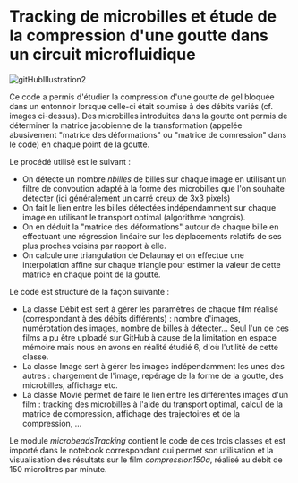 # Tracking de microbilles et étude de la compression d'une goutte dans un circuit microfluidique

![gitHubIllustration2](https://user-images.githubusercontent.com/82534773/114895783-1130ac80-9e10-11eb-91af-fffd21a1f52e.jpg)

Ce code a permis d'étudier la compression d'une goutte de gel bloquée dans un entonnoir lorsque celle-ci était soumise à des débits variés (cf. images ci-dessus). Des microbilles introduites dans la goutte ont permis de déterminer la matrice jacobienne de la transformation (appelée abusivement "matrice des déformations" ou "matrice de comression" dans le code) en chaque point de la goutte.

Le procédé utilisé est le suivant :

* On détecte un nombre *nbilles* de billes sur chaque image en utilisant un filtre de convoution adapté à la forme des microbilles que l'on souhaite détecter (ici généralement un carré creux de 3x3 pixels)
* On fait le lien entre les billes détectées indépendamment sur chaque image en utilisant le transport optimal (algorithme hongrois).
* On en déduit la "matrice des déformations" autour de chaque bille en effectuant une régression linéaire sur les déplacements relatifs de ses plus proches voisins par rapport à elle.
* On calcule une triangulation de Delaunay et on effectue une interpolation affine sur chaque triangle pour estimer la valeur de cette matrice en chaque point de la goutte.

Le code est structuré de la façon suivante :

* La classe Débit est sert à gérer les paramètres de chaque film réalisé (correspondant à des débits différents) : nombre d'images, numérotation des images, nombre de billes à détecter... Seul l'un de ces films a pu être uploadé sur GitHub à cause de la limitation en espace mémoire mais nous en avons en réalité étudié 6, d'où l'utilité de cette classe.
* La classe Image sert à gérer les images indépendamment les unes des autres : chargement de l'image, repérage de la forme de la goutte, des microbilles, affichage etc.
* La classe Movie permet de faire le lien entre les différentes images d'un film : tracking des microbilles à l'aide du transport optimal, calcul de la matrice de compression, affichage des trajectoires et de la compression, ...

Le module *microbeadsTracking* contient le code de ces trois classes et est importé dans le notebook correspondant qui permet son utilisation et la visualisation des résultats sur le film *compression150a*, réalisé au débit de 150 microlitres par minute.

